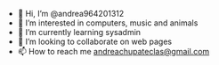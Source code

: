 - 👋 Hi, I’m @andrea964201312
- 👀 I’m interested in computers, music and animals
- 🌱 I’m currently learning sysadmin
- 💞️ I’m looking to collaborate on web pages
- 📫 How to reach me andreachupateclas@gmail.com

<!---
andrea964201312/andrea964201312 is a ✨ special ✨ repository because its `README.md` (this file) appears on your GitHub profile.
You can click the Preview link to take a look at your changes.
--->
